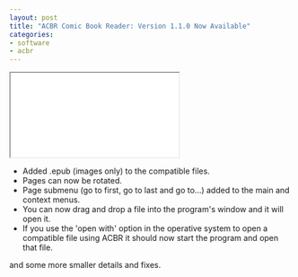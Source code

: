 ```yaml
---
layout: post
title: "ACBR Comic Book Reader: Version 1.1.0 Now Available"
categories:
- software
- acbr
---
```


<div class="iframe-container">
<iframe allowfullscreen src="//www.youtube.com/embed/zKhEkRhhnO0"></iframe>
</div>
<ul><li>Added .epub (images only) to the compatible files.</li><li>Pages can now be rotated.</li><li>Page submenu (go to first, go to last and go to...) added to the main and context menus.</li><li>You can now drag and drop a file into the program's window and it will open it.</li><li>If you use the 'open with' option in the operative system to open a compatible file using ACBR it should now start the program and open that file.</li></ul>
<p>and some more smaller details and fixes.</p>


